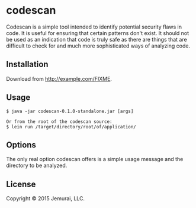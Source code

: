 # codescan

Codescan is a simple tool intended to identify potential security
flaws in code.  It is useful for ensuring that certain patterns 
don't exist.  It should not be used as an indication that code is
truly safe as there are things that are difficult to check for and
much more sophisticated ways of analyzing code. 

## Installation

Download from http://example.com/FIXME.

## Usage

    $ java -jar codescan-0.1.0-standalone.jar [args]

    Or from the root of the codescan source: 
    $ lein run /target/directory/root/of/application/

## Options

The only real option codescan offers is a simple usage message and 
the directory to be analyzed.


## License

Copyright © 2015 Jemurai, LLC.
